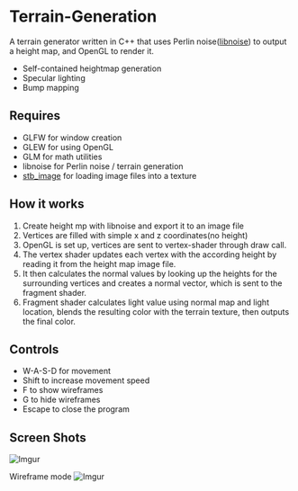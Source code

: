 # Terrain-Generation
A terrain generator written in C++ that uses Perlin noise([libnoise](http://libnoise.sourceforge.net/index.html)) to output a height map, and OpenGL to render it.
- Self-contained heightmap generation
- Specular lighting
- Bump mapping

## Requires
- GLFW for window creation
- GLEW for using OpenGL
- GLM for math utilities
- libnoise for Perlin noise / terrain generation
- [stb_image](https://github.com/nothings/stb/blob/master/stb_image.h) for loading image files into a texture

## How it works
1. Create height mp with libnoise and export it to an image file
2. Vertices are filled with simple x and z coordinates(no height)
3. OpenGL is set up, vertices are sent to vertex-shader through draw call.
4. The vertex shader updates each vertex with the according height by reading it from the height map image file.
5. It then calculates the normal values by looking up the heights for the surrounding vertices and creates a normal vector, which is sent to the fragment shader.
6. Fragment shader calculates light value using normal map and light location, blends the resulting color with the terrain texture, then outputs the final color.


## Controls
- W-A-S-D for movement
- Shift to increase movement speed
- F to show wireframes
- G to hide wireframes
- Escape to close the program

## Screen Shots
![Imgur](https://i.imgur.com/CgmFHQX.png)

Wireframe mode
![Imgur](https://i.imgur.com/ljAyiwQ.png)

